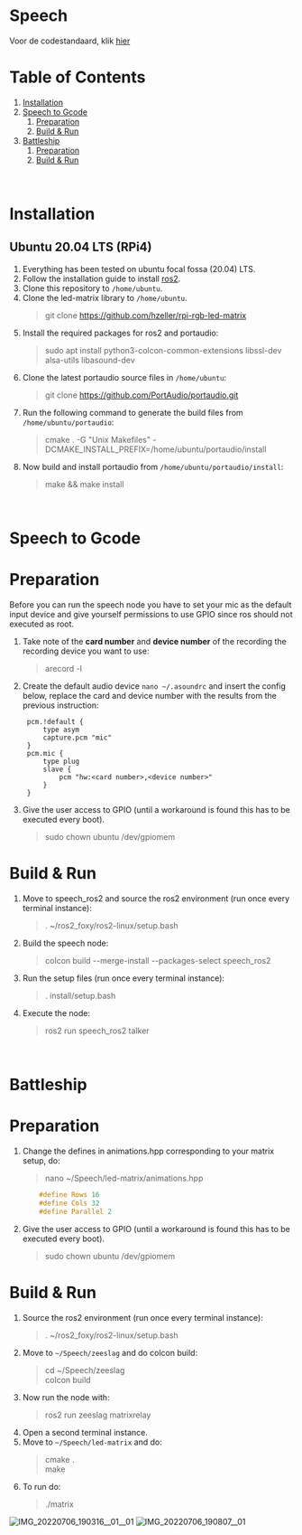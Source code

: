 # Speech
Voor de codestandaard, klik [hier](https://github.com/R2D2KLASB/Info/blob/main/CodeStandaard.md)

# Table of Contents
1. [Installation](#installation)
2. [Speech to Gcode](#gcode)
    1. [Preparation](#preparation)
    2. [Build & Run](#build&run)
3. [Battleship](#battleship)
    1. [Preparation](#preparation2)
    2. [Build & Run](#build&run2)

<br>

# Installation <a name="installation"></a>
## Ubuntu 20.04 LTS (RPi4)
1. Everything has been tested on ubuntu focal fossa (20.04) LTS.
2. Follow the installation guide to install [ros2](https://docs.ros.org/en/foxy/Installation/Alternatives/Ubuntu-Install-Binary.html).
3. Clone this repository to `/home/ubuntu`.
4. Clone the led-matrix library to `/home/ubuntu`.
    > git clone https://github.com/hzeller/rpi-rgb-led-matrix
5. Install the required packages for ros2 and portaudio: 
    > sudo apt install python3-colcon-common-extensions libssl-dev alsa-utils libasound-dev
6. Clone the latest portaudio source files in `/home/ubuntu`:
    > git clone https://github.com/PortAudio/portaudio.git
7. Run the following command to generate the build files from `/home/ubuntu/portaudio`:
    > cmake . -G "Unix Makefiles" -DCMAKE_INSTALL_PREFIX=/home/ubuntu/portaudio/install
8. Now build and install portaudio from `/home/ubuntu/portaudio/install`:
    > make && make install

<br>

# Speech to Gcode <a name="gcode"></a>
# Preparation <a name="preparation"></a>
Before you can run the speech node you have to set your mic as the default input device and give yourself permissions to use GPIO since ros should not executed as root.

1. Take note of the **card number** and **device number** of the recording the recording device you want to use:
    > arecord -l
2. Create the default audio device `nano ~/.asoundrc` and insert the config below, replace the card and device number with the results from the previous instruction:

        pcm.!default {
            type asym
            capture.pcm "mic"
        }
        pcm.mic {
            type plug
            slave {
                pcm "hw:<card number>,<device number>"
            }
        }
3. Give the user access to GPIO (until a workaround is found this has to be executed every boot).
    > sudo chown ubuntu /dev/gpiomem

# Build & Run <a name="build&run"></a>
1. Move to speech_ros2 and source the ros2 environment (run once every terminal instance):
    > . ~/ros2_foxy/ros2-linux/setup.bash
2. Build the speech node: 
    > colcon build --merge-install --packages-select speech_ros2
3. Run the setup files (run once every terminal instance):
    > . install/setup.bash
4. Execute the node:
    > ros2 run speech_ros2 talker

<br>

# Battleship <a name="battleship"></a>

# Preparation <a name="preparation2"></a>
1. Change the defines in animations.hpp corresponding to your matrix setup, do:
    >nano ~/Speech/led-matrix/animations.hpp
       
    ```c++
        #define Rows 16
        #define Cols 32
        #define Parallel 2
    ```
2. Give the user access to GPIO (until a workaround is found this has to be executed every boot).
    > sudo chown ubuntu /dev/gpiomem 

# Build & Run <a name="build&run2"></a>
1. Source the ros2 environment (run once every terminal instance):
    > . ~/ros2_foxy/ros2-linux/setup.bash
2. Move to `~/Speech/zeeslag` and do colcon build:
    > cd  ~/Speech/zeeslag\
    > colcon build
3. Now run the node with: 
    > ros2 run zeeslag matrixrelay
4. Open a second terminal instance.
5. Move to `~/Speech/led-matrix` and do:
    > cmake .\
    > make
6. To run do:
    > ./matrix



![IMG_20220706_190316__01__01](https://user-images.githubusercontent.com/43569137/177605218-ff4a4a69-c67f-48d0-a154-31586f3163ba.jpg)
![IMG_20220706_190807__01](https://user-images.githubusercontent.com/43569137/177606178-cfcc193f-6423-49e8-a6d5-4c33db613449.jpg)

